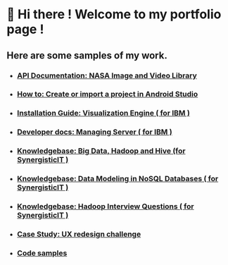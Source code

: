 
# :wave: Hi there ! Welcome to my portfolio page !


## Here are some samples of my work. 



* ### [API Documentation: NASA Image and Video Library](https://ds-gitbook.gitbook.io/nasa-image-and-video-apis/)

* ### [How to: Create or import a project in Android Studio](https://github.com/dees101/docs/blob/main/Create%20or%20import%20a%20project%20in%20Android%20Studio%20(1).pdf)

* ### [Installation Guide: Visualization Engine ( for IBM )](https://github.com/dees101/docs/blob/main/IBM-ITCAM-was-Agent%20Installation%20Guide.pdf)

* ### [Developer docs: Managing Server ( for IBM )](url)

* ### [Knowledgebase: Big Data, Hadoop and Hive (for SynergisticIT )](https://github.com/dees101/docs/blob/main/Big%20Data%2CHadoop%20%26%20Hive.pdf)

* ### [Knowledgebase: Data Modeling in NoSQL Databases ( for SynergisticIT )](https://github.com/dees101/docs/blob/main/Data%20Modeling%20in%20NoSQL%20Databases.pdf)

* ### [Knowledgebase: Hadoop Interview Questions ( for SynergisticIT )](https://github.com/dees101/docs/blob/main/Hadoop%20Interview%20Q%26A.pdf)

* ### [Case Study: UX redesign challenge](https://github.com/dees101/docs/blob/main/UX%20Redesign%20SplitCheck.pdf)





 * ### [Code samples](https://github.com/dees101/)  
 






     



